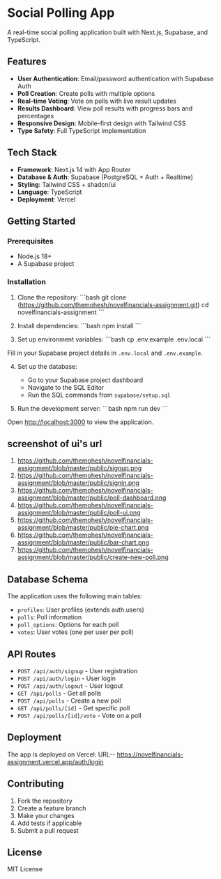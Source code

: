 # Social Polling App

A real-time social polling application built with Next.js, Supabase, and TypeScript.

## Features

- **User Authentication**: Email/password authentication with Supabase Auth
- **Poll Creation**: Create polls with multiple options
- **Real-time Voting**: Vote on polls with live result updates
- **Results Dashboard**: View poll results with progress bars and percentages
- **Responsive Design**: Mobile-first design with Tailwind CSS
- **Type Safety**: Full TypeScript implementation

## Tech Stack

- **Framework**: Next.js 14 with App Router
- **Database & Auth**: Supabase (PostgreSQL + Auth + Realtime)
- **Styling**: Tailwind CSS + shadcn/ui
- **Language**: TypeScript
- **Deployment**: Vercel

## Getting Started

### Prerequisites

- Node.js 18+
- A Supabase project

### Installation

1. Clone the repository:
   \`\`\`bash
   git clone (https://github.com/themohesh/novelfinancials-assignment.git)
   cd novelfinancials-assignment
   \`\`\`

2. Install dependencies:
   \`\`\`bash
   npm install
   \`\`\`

3. Set up environment variables:
   \`\`\`bash
   cp .env.example .env.local
   \`\`\`

Fill in your Supabase project details in `.env.local` and `.env.example`.

4. Set up the database:

   - Go to your Supabase project dashboard
   - Navigate to the SQL Editor
   - Run the SQL commands from `supabase/setup.sql`

5. Run the development server:
   \`\`\`bash
   npm run dev
   \`\`\`

Open [http://localhost:3000](http://localhost:3000) to view the application.

## screenshot of ui's url

1. https://github.com/themohesh/novelfinancials-assignment/blob/master/public/signup.png
2. https://github.com/themohesh/novelfinancials-assignment/blob/master/public/signin.png
3. https://github.com/themohesh/novelfinancials-assignment/blob/master/public/poll-dashboard.png
4. https://github.com/themohesh/novelfinancials-assignment/blob/master/public/poll-ui.png
5. https://github.com/themohesh/novelfinancials-assignment/blob/master/public/pie-chart.png
6. https://github.com/themohesh/novelfinancials-assignment/blob/master/public/bar-chart.png
7. https://github.com/themohesh/novelfinancials-assignment/blob/master/public/create-new-poll.png

## Database Schema

The application uses the following main tables:

- `profiles`: User profiles (extends auth.users)
- `polls`: Poll information
- `poll_options`: Options for each poll
- `votes`: User votes (one per user per poll)

## API Routes

- `POST /api/auth/signup` - User registration
- `POST /api/auth/login` - User login
- `POST /api/auth/logout` - User logout
- `GET /api/polls` - Get all polls
- `POST /api/polls` - Create a new poll
- `GET /api/polls/[id]` - Get specific poll
- `POST /api/polls/[id]/vote` - Vote on a poll

## Deployment

The app is deployed on Vercel:
URL-- https://novelfinancials-assignment.vercel.app/auth/login

## Contributing

1. Fork the repository
2. Create a feature branch
3. Make your changes
4. Add tests if applicable
5. Submit a pull request

## License

MIT License
